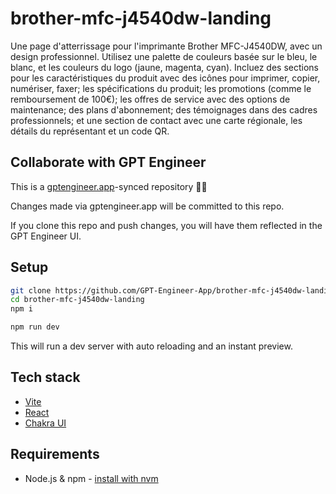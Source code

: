 # brother-mfc-j4540dw-landing

Une page d'atterrissage pour l'imprimante Brother MFC-J4540DW, avec un design professionnel. Utilisez une palette de couleurs basée sur le bleu, le blanc, et les couleurs du logo (jaune, magenta, cyan). Incluez des sections pour les caractéristiques du produit avec des icônes pour imprimer, copier, numériser, faxer; les spécifications du produit; les promotions (comme le remboursement de 100€); les offres de service avec des options de maintenance; des plans d'abonnement; des témoignages dans des cadres professionnels; et une section de contact avec une carte régionale, les détails du représentant et un code QR.

## Collaborate with GPT Engineer

This is a [gptengineer.app](https://gptengineer.app)-synced repository 🌟🤖

Changes made via gptengineer.app will be committed to this repo.

If you clone this repo and push changes, you will have them reflected in the GPT Engineer UI.

## Setup

```sh
git clone https://github.com/GPT-Engineer-App/brother-mfc-j4540dw-landing.git
cd brother-mfc-j4540dw-landing
npm i
```

```sh
npm run dev
```

This will run a dev server with auto reloading and an instant preview.

## Tech stack

- [Vite](https://vitejs.dev/)
- [React](https://react.dev/)
- [Chakra UI](https://chakra-ui.com/)

## Requirements

- Node.js & npm - [install with nvm](https://github.com/nvm-sh/nvm#installing-and-updating)

